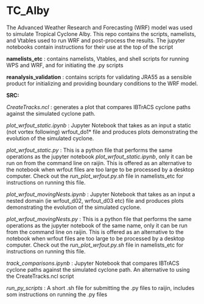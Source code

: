 # TC_Alby

The Advanced Weather Research and Forecasting (WRF) model was used to simulate Tropical Cyclone Alby. This repo contains the scripts, namelists, and Vtables used to run WRF and post-process the results.  The jupyter notebooks contain instructions for their use at the top of the script

**namelists_etc** : contains namelists, Vtables, and shell scripts for running WPS and WRF, and for initiating the .py scripts

**reanalysis_validation** : contains scripts for validating JRA55 as a sensible product for initializing and providing boundary conditions                           to the WRF model.

**SRC:**

_CreateTracks.ncl_ : generates a plot that compares IBTrACS cyclone paths against the simulated cyclone path.

_plot_wrfout_static.ipynb_ :  Jupyter Notebook that takes as an input a static (not vortex following) wrfout_do1* file and produces plots demonstrating the evolution of the                           simulated cyclone. 

_plot_wrfout_static.py_ :  This is a python file that performs the same operations as the jupyter notebook _plot_wrfout_static.ipynb_, only it can be run on from the command line on raijin. This is offered as an alternative to the notebook when wrfout files are too large to be processed by a desktop computer. Check out the _run_plot_wrfout.py.sh_ file in namelists_etc for instructions on running this file.

 _plot_wrfout_movingNests.ipynb_ :  Jupyter Notebook that takes as an input a nested domain (ie wrfout_d02, wrfout_d03 etc) file and produces plots demonstrating the evolution of the                           simulated cyclone.

_plot_wrfout_movingNests.py_ :  This is a python file that performs the same operations as the jupyter notebook of the same name, only it can be run from the command line on raijin. This is offered as an alternative to the notebook when wrfout files are too large to be processed by a desktop computer. Check out the _run_plot_wrfout.py.sh_ file in namelists_etc for instructions on running this file.

_track_comparisons.ipynb_ : Jupyter Notebook that compares IBTrACS cyclone paths against the simulated cyclone path. An alternative to using                           the CreateTracks.ncl script

_run_py_scripts_ : A short .sh file for submitting the .py files to raijin, includes som instructions on running the .py files
